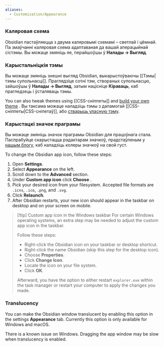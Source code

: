 ```yaml
---
aliases:
  - Customization/Appearance
---
```

### Каляровая схема

Obsidian пастаўляецца з двума каляровымі схемамі – светлай і цёмнай. Па змаўчанні каляровая схема адаптаваная да вашай аперацыйнай сістэмы. Вы можаце змяніць яе, перайшоўшы ў **Налады → Выгляд**.
### Карыстальніцкія тэмы

Вы можаце змяніць знешні выгляд Obsidian, выкарыстоўваючы [[Тэмы|тэмы супольнасці]]. Праглядзіце сотні тэм, створаных супольнасцю, зайшоўшы ў **Налады → Выгляд**, затым націсніце **Кіраваць**, каб прагледзець і ўсталяваць тэмы.

You can also tweak themes using [[CSS-сніппеты]] and [build your own theme](https://docs.obsidian.md/Themes/App+themes/Build+a+theme) .
Вы таксама можаце наладзіць тэмы з дапамогай [[CSS-сніппеты|CSS-сніпетаў]], або [стварыць уласную тэму](https://docs.obsidian.md/Themes/App+themes/Build+a+theme).
### Карыстацкі значок праграмы

Вы можаце змяніць значок праграмы Obsidian для працоўнага стала. Паспрабуйце скарыстацца рэдактарам значкоў, прадстаўленым у [нашым блогу](https://obsidian.md/blog/new-obsidian-icon/), каб наладзіць колеры значкоў на свой густ.

To change the Obsidian app icon, follow these steps:

1. Open **Settings**.
2. Select **Appearance** on the left.
3. Scroll down to the **Advanced** section.
4. Under **Custom app icon** click **Choose** .
5. Pick your desired icon from your filesystem.  Accepted file formats are `.icns`, `.ico`, `.png`, and `.svg`.
6. Click **Relaunch**.
7. After Obsidian restarts, your new icon should appear in the taskbar on desktop and on your screen on mobile.

> [!tip] Custom app icon in the  Windows taskbar 
> For certain Windows operating systems, an extra step may be needed to adjust the custom app icon in the taskbar.
> 
> Follow these steps:
> - Right-click the Obsidian icon on your taskbar or desktop shortcut.
> - Right-click the name Obsidian (skip this step for the desktop icon).
> - Choose **Properties**.
> - Click **Change Icon**.
> - Locate the icon on your file system.
> - Click **OK**.
> 
> Afterward, you have the option to either restart `explorer.exe` within the task manager or restart your computer to apply the changes you made.

### Translucency

You can make the Obsidian window translucent by enabling this option in the settings **Appearance** tab. Currently this option is only available for Windows and macOS.

There is a known issue on Windows. Dragging the app window may be slow when translucency is enabled.

